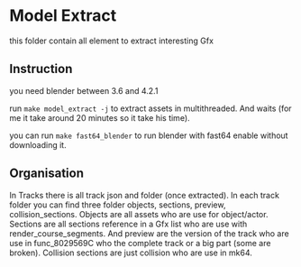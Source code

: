 # Model Extract
this folder contain all element to extract interesting Gfx

## Instruction
you need blender between 3.6 and 4.2.1

run `make model_extract -j` to extract assets in multithreaded. And waits (for me it take around 20 minutes so it take his time).

you can run `make fast64_blender` to run blender with fast64 enable without downloading it.

## Organisation
In Tracks there is all track json and folder (once extracted). In each track folder you can find three folder objects, sections, preview, collision_sections. Objects are all assets who are use for object/actor. Sections are all sections reference in a Gfx list who are use with render_course_segments. And preview are the version of the track who are use in func_8029569C who the complete track or a big part (some are broken). Collision sections are just collision who are use in mk64.